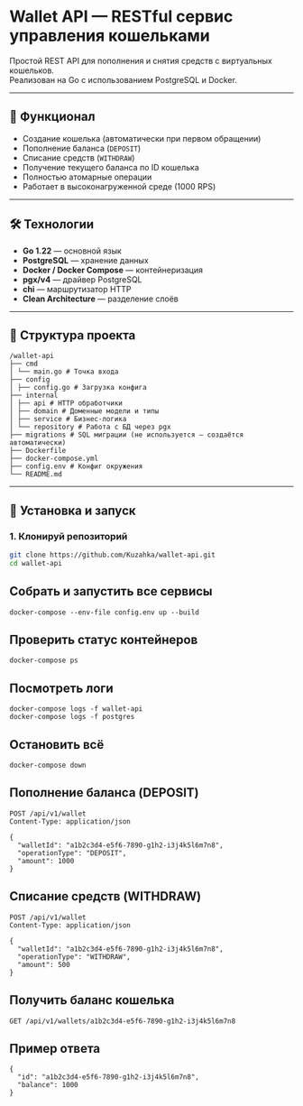 # Wallet API — RESTful сервис управления кошельками

Простой REST API для пополнения и снятия средств с виртуальных кошельков.  
Реализован на Go с использованием PostgreSQL и Docker.

---

## 🔧 Функционал

- Создание кошелька (автоматически при первом обращении)
- Пополнение баланса (`DEPOSIT`)
- Списание средств (`WITHDRAW`)
- Получение текущего баланса по ID кошелька
- Полностью атомарные операции
- Работает в высоконагруженной среде (1000 RPS)

---

## 🛠 Технологии

- **Go 1.22** — основной язык
- **PostgreSQL** — хранение данных
- **Docker / Docker Compose** — контейнеризация
- **pgx/v4** — драйвер PostgreSQL
- **chi** — маршрутизатор HTTP
- **Clean Architecture** — разделение слоёв

---

## 📁 Структура проекта
```
/wallet-api
├── cmd
│ └── main.go # Точка входа
├── config
│ ├── config.go # Загрузка конфига
├── internal
│ ├── api # HTTP обработчики
│ ├── domain # Доменные модели и типы
│ ├── service # Бизнес-логика
│ └── repository # Работа с БД через pgx
├── migrations # SQL миграции (не используется — создаётся автоматически)
├── Dockerfile
├── docker-compose.yml
├── config.env # Конфиг окружения
└── README.md
```

---

## 🚀 Установка и запуск

### 1. Клонируй репозиторий

```bash
git clone https://github.com/Kuzahka/wallet-api.git 
cd wallet-api
```

## Собрать и запустить все сервисы
```
docker-compose --env-file config.env up --build
```

## Проверить статус контейнеров
```
docker-compose ps
```

## Посмотреть логи
```
docker-compose logs -f wallet-api
docker-compose logs -f postgres
```

## Остановить всё
```
docker-compose down
```

## Пополнение баланса (DEPOSIT)
```
POST /api/v1/wallet
Content-Type: application/json
```
```
{
  "walletId": "a1b2c3d4-e5f6-7890-g1h2-i3j4k5l6m7n8",
  "operationType": "DEPOSIT",
  "amount": 1000
}
```

## Списание средств (WITHDRAW)
```
POST /api/v1/wallet
Content-Type: application/json
```
```
{
  "walletId": "a1b2c3d4-e5f6-7890-g1h2-i3j4k5l6m7n8",
  "operationType": "WITHDRAW",
  "amount": 500
}
```
## Получить баланс кошелька
```
GET /api/v1/wallets/a1b2c3d4-e5f6-7890-g1h2-i3j4k5l6m7n8
```

## Пример ответа
```
{
  "id": "a1b2c3d4-e5f6-7890-g1h2-i3j4k5l6m7n8",
  "balance": 1000
}
```
